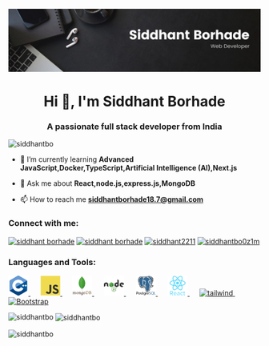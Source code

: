![](https://github.com/Siddhantbo/Siddhantbo/blob/main/Github%20Banner.png)
<h1 align="center">Hi 👋, I'm Siddhant Borhade</h1>
<h3 align="center">A passionate full stack developer from India</h3>

<p align="left"> <img src="https://komarev.com/ghpvc/?username=siddhantbo&label=Profile%20views&color=0e75b6&style=flat" alt="siddhantbo" /> </p>

- 🌱 I’m currently learning **Advanced JavaScript,Docker,TypeScript,Artificial Intelligence (AI),Next.js**

- 💬 Ask me about **React,node.js,express.js,MongoDB**

- 📫 How to reach me **siddhantborhade18.7@gmail.com**

<h3 align="left">Connect with me:</h3>
<p align="left">
<a href="www.linkedin.com/in/Siddhant Borhade" target="blank"><img align="center" src="https://raw.githubusercontent.com/rahuldkjain/github-profile-readme-generator/master/src/images/icons/Social/linked-in-alt.svg" alt="siddhant borhade" height="30" width="40" /></a>
<a href="https://instagram.com/siddhant borhade" target="blank"><img align="center" src="https://raw.githubusercontent.com/rahuldkjain/github-profile-readme-generator/master/src/images/icons/Social/instagram.svg" alt="siddhant borhade" height="30" width="40" /></a>
<a href="https://www.leetcode.com/siddhant2211" target="blank"><img align="center" src="https://raw.githubusercontent.com/rahuldkjain/github-profile-readme-generator/master/src/images/icons/Social/leet-code.svg" alt="siddhant2211" height="30" width="40" /></a>
<a href="https://auth.geeksforgeeks.org/user/siddhantbo0z1m" target="blank"><img align="center" src="https://raw.githubusercontent.com/rahuldkjain/github-profile-readme-generator/master/src/images/icons/Social/geeks-for-geeks.svg" alt="siddhantbo0z1m" height="30" width="40" /></a>
</p>

<h3 align="left">Languages and Tools:</h3>
<p align="left"> 
  <a href="https://www.w3schools.com/cpp/" target="_blank" rel="noreferrer"> <img src="https://raw.githubusercontent.com/devicons/devicon/master/icons/cplusplus/cplusplus-original.svg" alt="cplusplus" width="40" height="40"/> </a> 
  &nbsp;&nbsp;&nbsp;&nbsp;
  <a href="https://developer.mozilla.org/en-US/docs/Web/JavaScript" target="_blank" rel="noreferrer"> <img src="https://raw.githubusercontent.com/devicons/devicon/master/icons/javascript/javascript-original.svg" alt="javascript" width="40" height="40"/> </a> 
  &nbsp;&nbsp;&nbsp;&nbsp;
  <a href="https://www.mongodb.com/" target="_blank" rel="noreferrer"> <img src="https://raw.githubusercontent.com/devicons/devicon/master/icons/mongodb/mongodb-original-wordmark.svg" alt="mongodb" width="40" height="40"/> </a>
  &nbsp;&nbsp;&nbsp;&nbsp;
  <a href="https://nodejs.org" target="_blank" rel="noreferrer"> <img src="https://raw.githubusercontent.com/devicons/devicon/master/icons/nodejs/nodejs-original-wordmark.svg" alt="nodejs" width="40" height="40"/> </a> 
  &nbsp;&nbsp;&nbsp;&nbsp;
  <a href="https://www.postgresql.org" target="_blank" rel="noreferrer"> <img src="https://raw.githubusercontent.com/devicons/devicon/master/icons/postgresql/postgresql-original-wordmark.svg" alt="postgresql" width="40" height="40"/> </a>
  &nbsp;&nbsp;&nbsp;&nbsp;
  <a href="https://reactjs.org/" target="_blank" rel="noreferrer"> <img src="https://raw.githubusercontent.com/devicons/devicon/master/icons/react/react-original-wordmark.svg" alt="react" width="40" height="40"/> </a>
  &nbsp;&nbsp;&nbsp;&nbsp;
  <a href="https://tailwindcss.com/" target="_blank" rel="noreferrer"> <img src="https://www.vectorlogo.zone/logos/tailwindcss/tailwindcss-icon.svg" alt="tailwind" width="40" height="40"/> </a> 
  &nbsp;&nbsp;&nbsp;&nbsp;
  <a href="https://getbootstrap.com/" target="_blank" rel="noreferrer"> <img src="https://www.vectorlogo.zone/logos/getbootstrap/getbootstrap-icon.svg" alt="Bootstrap" width="40" height="40"/> </a> 
</p>

<p><img align="left" src="https://github-readme-stats.vercel.app/api/top-langs?username=siddhantbo&show_icons=true&locale=en&layout=compact" alt="siddhantbo" /></p>

<p>&nbsp;<img align="center" src="https://github-readme-stats.vercel.app/api?username=siddhantbo&show_icons=true&locale=en" alt="siddhantbo" /></p>

<p><img align="center" src="https://github-readme-streak-stats.herokuapp.com/?user=siddhantbo&" alt="siddhantbo" /></p>


